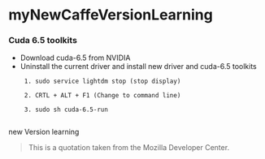 myNewCaffeVersionLearning
=========================

### Cuda 6.5 toolkits
 * Download cuda-6.5 from NVIDIA
 * Uninstall the current driver and install new driver and cuda-6.5 toolkits
    ```
     1. sudo service lightdm stop (stop display)
     
     2. CRTL + ALT + F1 (Change to command line)
     
     3. sudo sh cuda-6.5-run
     
    ```

new Version learning
<blockquote cite="http://developer.mozilla.org">
  <p>This is a quotation taken from the Mozilla Developer Center.</p>
</blockquote>
